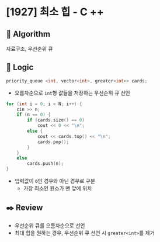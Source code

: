 # [1927] 최소 힙 - C ++

## :pushpin: **Algorithm**

자료구조, 우선순위 큐

## :round_pushpin: **Logic**

```c++
priority_queue <int, vector<int>, greater<int>> cards;
```

- 오름차순으로 `int`형 값들을 저장하는 우선순위 큐 선언

```c++
for (int i = 0; i < N; i++) {
    cin >> n;
    if (n == 0) {
        if (cards.size() == 0)
            cout << 0 << "\n";
        else {
            cout << cards.top() << "\n";
            cards.pop();
        }
    }
    else
        cards.push(n);
}
```

- 입력값이 `0`인 경우와 아닌 경우로 구분
  - 가장 최소인 원소가 맨 앞에 위치

## :black_nib: **Review**

- 우선순위 큐를 오름차순으로 선언
- 최대 힙을 원하는 경우, 우선순위 큐 선언 시 `greater<int>`를 제거